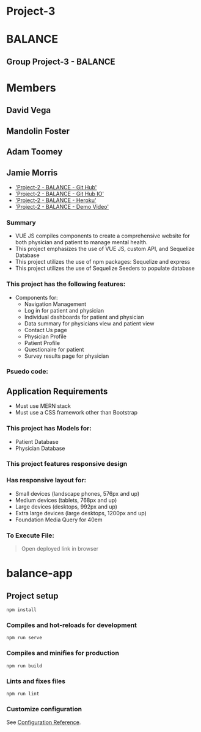# Project-3
# BALANCE
## Group Project-3 - BALANCE
# Members
## David Vega
## Mandolin Foster
## Adam Toomey
## Jamie Morris

* ['Project-2 - BALANCE - Git Hub'](https://github.com/dvega920/BALANCE)
* ['Project-2 - BALANCE - Git Hub IO'](https://dvega920.github.io/BALANCE/)
* ['Project-2 - BALANCE - Heroku'](https://tranquil-cliffs-63074.herokuapp.com/)
* ['Project-2 - BALANCE - Demo Video']()


### Summary
* VUE JS compiles components to create a comprehensive website for both physician and patient to manage mental health.
* This project emphasizes the use of VUE JS, custom API, and Sequelize Database
* This project utilizes the use of npm packages: Sequelize and express
* This project utilizes the use of Sequelize Seeders to populate database

### This project has the following features: 
* Components for: 
    * Navigation Management
    * Log in for patient and physician
    * Individual dashboards for patient and physician
    * Data summary for physicians view and patient view
    * Contact Us page
    * Physician Profile
    * Patient Profile
    * Questionaire for patient
    * Survey results page for physician

### Psuedo code:  
## Application Requirements
* Must use MERN stack
* Must use a CSS framework other than Bootstrap

### This project has Models for:
* Patient Database
* Physician Database

### This project features responsive design
### Has responsive layout for: 
* Small devices (landscape phones, 576px and up)
* Medium devices (tablets, 768px and up)
* Large devices (desktops, 992px and up)
* Extra large devices (large desktops, 1200px and up)
* Foundation Media Query for 40em

### To Execute File:
> Open deployed link in browser

# balance-app

## Project setup
```
npm install
```

### Compiles and hot-reloads for development
```
npm run serve
```

### Compiles and minifies for production
```
npm run build
```

### Lints and fixes files
```
npm run lint
```

### Customize configuration
See [Configuration Reference](https://cli.vuejs.org/config/).
